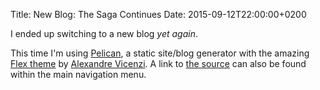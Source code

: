 Title: New Blog: The Saga Continues
Date: 2015-09-12T22:00:00+0200

I ended up switching to a new blog *yet again*.

This time I'm using [Pelican](http://blog.getpelican.com/), a static site/blog generator with the amazing [Flex theme](https://github.com/alexandrevicenzi/Flex) by [Alexandre Vicenzi](http://alexandrevicenzi.com/). A link to [the source](https://github.com/kalmanolah/kalmanolah.github.io) can also be found within the main navigation menu.
